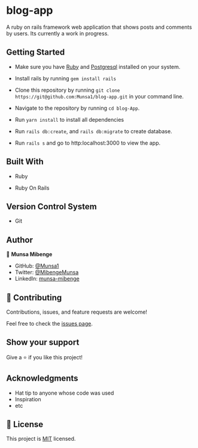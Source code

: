 # blog-app

A ruby on rails framework web application that shows posts and comments by users. Its currently a work in progress.

## Getting Started

- Make sure you have [Ruby](https://www.ruby-lang.org/en/documentation/installation/) and [Postgresql](https://www.postgresql.org/download/) installed on your system.

- Install rails by running `gem install rails`

- Clone this repository by running `git clone https://git@github.com:Munsa1/blog-app.git` in your command line.

- Navigate to the repository by running `cd blog-App`.

- Run `yarn install` to install all dependencies

- Run `rails db:create`, and `rails db:migrate`  to create database.

- Run `rails s` and go to http:localhost:3000 to view the app.

## Built With

- Ruby

- Ruby On Rails

## Version Control System

- Git

## Author

👤 **Munsa Mibenge**

- GitHub: [@Munsa1](https://github.com/Munsa1)
- Twitter: [@MibengeMunsa](https://twitter.com/MibengeMunsa)
- LinkedIn: [munsa-mibenge](https://www.linkedin.com/in/munsa-mibenge/)



## 🤝 Contributing

Contributions, issues, and feature requests are welcome!

Feel free to check the [issues page](../../issues/).

## Show your support

Give a ⭐️ if you like this project!

## Acknowledgments

- Hat tip to anyone whose code was used
- Inspiration
- etc

## 📝 License

This project is [MIT](./MIT.md) licensed.